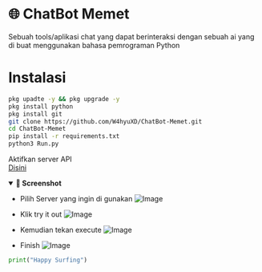 # 🌐 ChatBot Memet
Sebuah tools/aplikasi chat yang dapat berinteraksi dengan sebuah ai yang di buat menggunakan bahasa pemrograman Python

# Instalasi 
```bash
pkg upadte -y && pkg upgrade -y
pkg install python
pkg install git
git clone https://github.com/W4hyuXD/ChatBot-Memet.git
cd ChatBot-Memet
pip install -r requirements.txt
python3 Run.py
```
Aktifkan server API   
<a href="https://www.meta-ai.rozhak.cfd/api/docs/#/default/post_api_chat"> Disini </a>

<details open>
  <summary><strong>📸 Screenshot</strong></summary>
 
- Pilih Server yang ingin di gunakan
![Image](https://github.com/user-attachments/assets/f399b2b7-2c7d-495a-bedf-a1a5e1e6c779)
- Klik try it out
![Image](https://github.com/user-attachments/assets/39a51581-0962-4e08-8ee2-7c39052a95c4)
 - Kemudian tekan execute
![Image](https://github.com/user-attachments/assets/3f15748c-30a8-4318-9444-c7005f3c1131)

- Finish
![Image](https://github.com/user-attachments/assets/07684dc7-6f11-4eec-b612-697f3b6d8aa9)
</details>

```python
print("Happy Surfing")
```
